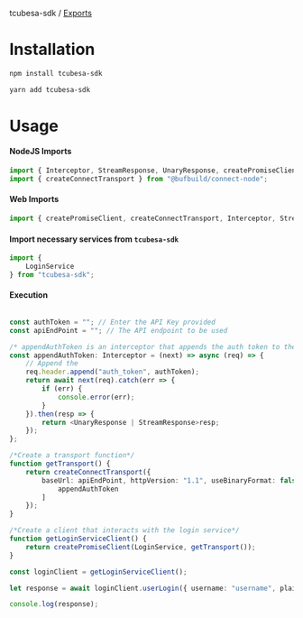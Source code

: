 tcubesa-sdk / [Exports](modules.md)

Installation
============
```bash
npm install tcubesa-sdk
```

```bash
yarn add tcubesa-sdk
```

Usage
=====

#### NodeJS Imports

```typescript
import { Interceptor, StreamResponse, UnaryResponse, createPromiseClient } from "@bufbuild/connect";
import { createConnectTransport } from "@bufbuild/connect-node";
```

#### Web Imports

```typescript
import { createPromiseClient, createConnectTransport, Interceptor, StreamResponse, UnaryResponse } from "@bufbuild/connect-web";
```

#### Import necessary services from `tcubesa-sdk`

```typescript
import { 
    LoginService
} from "tcubesa-sdk";
```

#### Execution

```typescript

const authToken = ""; // Enter the API Key provided
const apiEndPoint = ""; // The API endpoint to be used

/* appendAuthToken is an interceptor that appends the auth token to the request prior to sending the request */
const appendAuthToken: Interceptor = (next) => async (req) => {
    // Append the
    req.header.append("auth_token", authToken);
    return await next(req).catch(err => {
        if (err) {
            console.error(err);
        }
    }).then(resp => {
        return <UnaryResponse | StreamResponse>resp;
    });
};

/*Create a transport function*/
function getTransport() {
    return createConnectTransport({
        baseUrl: apiEndPoint, httpVersion: "1.1", useBinaryFormat: false, interceptors: [
            appendAuthToken
        ]
    });
}

/*Create a client that interacts with the login service*/
function getLoginServiceClient() {
    return createPromiseClient(LoginService, getTransport());
}

const loginClient = getLoginServiceClient();

let response = await loginClient.userLogin({ username: "username", plainTextPassword: "password" });

console.log(response);
```
